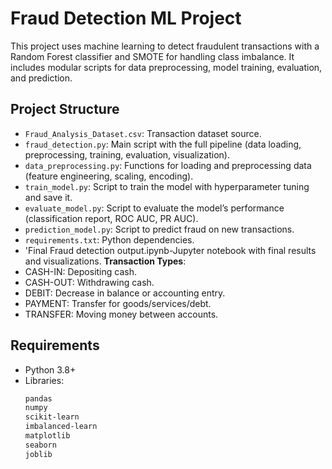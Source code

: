 # Fraud Detection ML Project

This project uses machine learning to detect fraudulent transactions with a Random Forest classifier and SMOTE for handling class imbalance. It includes modular scripts for data preprocessing, model training, evaluation, and prediction.

## Project Structure
- `Fraud_Analysis_Dataset.csv`: Transaction dataset source.
- `fraud_detection.py`: Main script with the full pipeline (data loading, preprocessing, training, evaluation, visualization).
- `data_preprocessing.py`: Functions for loading and preprocessing data (feature engineering, scaling, encoding).
- `train_model.py`: Script to train the model with hyperparameter tuning and save it.
- `evaluate_model.py`: Script to evaluate the model’s performance (classification report, ROC AUC, PR AUC).
- `prediction_model.py`: Script to predict fraud on new transactions.
- `requirements.txt`: Python dependencies.
- 'Final Fraud detection output.ipynb-Jupyter notebook with final results and visualizations.
**Transaction Types**:
- CASH-IN: Depositing cash.
- CASH-OUT: Withdrawing cash.
- DEBIT: Decrease in balance or accounting entry.
- PAYMENT: Transfer for goods/services/debt.
- TRANSFER: Moving money between accounts.
## Requirements
- Python 3.8+
- Libraries:
  ```bash
  pandas
  numpy
  scikit-learn
  imbalanced-learn
  matplotlib
  seaborn
  joblib
